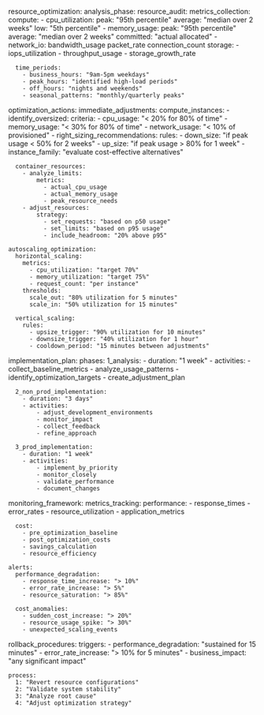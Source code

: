 resource_optimization:
  analysis_phase:
    resource_audit:
      metrics_collection:
        compute:
          - cpu_utilization:
              peak: "95th percentile"
              average: "median over 2 weeks"
              low: "5th percentile"
          - memory_usage:
              peak: "95th percentile"
              average: "median over 2 weeks"
              committed: "actual allocated"
          - network_io:
              bandwidth_usage
              packet_rate
              connection_count
        storage:
          - iops_utilization
          - throughput_usage
          - storage_growth_rate
        
      time_periods:
        - business_hours: "9am-5pm weekdays"
        - peak_hours: "identified high-load periods"
        - off_hours: "nights and weekends"
        - seasonal_patterns: "monthly/quarterly peaks"

  optimization_actions:
    immediate_adjustments:
      compute_instances:
        - identify_oversized:
            criteria:
              - cpu_usage: "< 20% for 80% of time"
              - memory_usage: "< 30% for 80% of time"
              - network_usage: "< 10% of provisioned"
        - right_sizing_recommendations:
            rules:
              - down_size: "if peak usage < 50% for 2 weeks"
              - up_size: "if peak usage > 80% for 1 week"
              - instance_family: "evaluate cost-effective alternatives"

      container_resources:
        - analyze_limits:
            metrics:
              - actual_cpu_usage
              - actual_memory_usage
              - peak_resource_needs
        - adjust_resources:
            strategy:
              - set_requests: "based on p50 usage"
              - set_limits: "based on p95 usage"
              - include_headroom: "20% above p95"

    autoscaling_optimization:
      horizontal_scaling:
        metrics:
          - cpu_utilization: "target 70%"
          - memory_utilization: "target 75%"
          - request_count: "per instance"
        thresholds:
          scale_out: "80% utilization for 5 minutes"
          scale_in: "50% utilization for 15 minutes"
      
      vertical_scaling:
        rules:
          - upsize_trigger: "90% utilization for 10 minutes"
          - downsize_trigger: "40% utilization for 1 hour"
          - cooldown_period: "15 minutes between adjustments"

  implementation_plan:
    phases:
      1_analysis:
        - duration: "1 week"
        - activities:
            - collect_baseline_metrics
            - analyze_usage_patterns
            - identify_optimization_targets
            - create_adjustment_plan
      
      2_non_prod_implementation:
        - duration: "3 days"
        - activities:
            - adjust_development_environments
            - monitor_impact
            - collect_feedback
            - refine_approach
      
      3_prod_implementation:
        - duration: "1 week"
        - activities:
            - implement_by_priority
            - monitor_closely
            - validate_performance
            - document_changes

  monitoring_framework:
    metrics_tracking:
      performance:
        - response_times
        - error_rates
        - resource_utilization
        - application_metrics
      
      cost:
        - pre_optimization_baseline
        - post_optimization_costs
        - savings_calculation
        - resource_efficiency

    alerts:
      performance_degradation:
        - response_time_increase: "> 10%"
        - error_rate_increase: "> 5%"
        - resource_saturation: "> 85%"
      
      cost_anomalies:
        - sudden_cost_increase: "> 20%"
        - resource_usage_spike: "> 30%"
        - unexpected_scaling_events

  rollback_procedures:
    triggers:
      - performance_degradation: "sustained for 15 minutes"
      - error_rate_increase: "> 10% for 5 minutes"
      - business_impact: "any significant impact"
    
    process:
      1: "Revert resource configurations"
      2: "Validate system stability"
      3: "Analyze root cause"
      4: "Adjust optimization strategy"